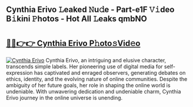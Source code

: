 ## Cynthia Erivo 𝙻eaked 𝙽u𝚍e - Part-e1F 𝚅𝚒deo B𝚒kini 𝙿hotos - Hot All 𝙻eaks qmbNO

# <h2><a href="http://ld1ofj.urlbe.top/?page=Cynthia+Erivo">🔗🔗👉👉 Cynthia Erivo P𝚑oto𝚜Vid𝚎o</a></h2>

[![Cynthia Erivo](https://i.imgur.com/eBuTRDB.gif)](http://ld1ofj.urlbe.top/?page=Cynthia+Erivo)
Cynthia Erivo, an intriguing and elusive character, transcends simple labels. Her pioneering use of digital media for self-expression has captivated and enraged observers, generating debates on ethics, identity, and the evolving nature of online communities. Despite the ambiguity of her future goals, her role in shaping the online world is undeniable. With unwavering dedication and undeniable charm, Cynthia Erivo journey in the online universe is unending.
